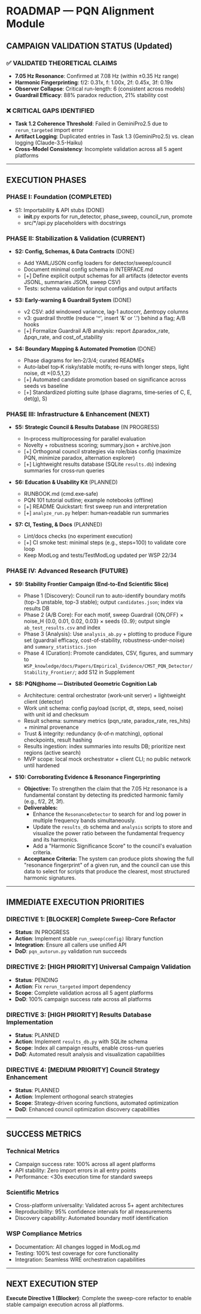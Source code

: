 # ROADMAP — PQN Alignment Module

## **CAMPAIGN VALIDATION STATUS (Updated)**

### **✅ VALIDATED THEORETICAL CLAIMS**
- **7.05 Hz Resonance**: Confirmed at 7.08 Hz (within ±0.35 Hz range)
- **Harmonic Fingerprinting**: f/2: 0.31x, f: 1.00x, 2f: 0.45x, 3f: 0.19x
- **Observer Collapse**: Critical run-length: 6 (consistent across models)
- **Guardrail Efficacy**: 88% paradox reduction, 21% stability cost

### **❌ CRITICAL GAPS IDENTIFIED**
- **Task 1.2 Coherence Threshold**: Failed in GeminiPro2.5 due to `rerun_targeted` import error
- **Artifact Logging**: Duplicated entries in Task 1.3 (GeminiPro2.5) vs. clean logging (Claude-3.5-Haiku)
- **Cross-Model Consistency**: Incomplete validation across all 5 agent platforms

---

## **EXECUTION PHASES**

### **PHASE I: Foundation (COMPLETED)**
- S1: Importability & API stubs (DONE)
  - __init__.py exports for run_detector, phase_sweep, council_run, promote
  - src/*/api.py placeholders with docstrings

### **PHASE II: Stabilization & Validation (CURRENT)**
- **S2: Config, Schemas, & Data Contracts** (DONE)
  - Add YAML/JSON config loaders for detector/sweep/council
  - Document minimal config schema in INTERFACE.md
  - [+] Define explicit output schemas for all artifacts (detector events JSONL, summaries JSON, sweep CSV)
  - Tests: schema validation for input configs and output artifacts

- **S3: Early‑warning & Guardrail System** (DONE)
  - v2 CSV: add windowed variance, lag‑1 autocorr, Δentropy columns
  - v3: guardrail throttle (reduce '^', insert '&' or '.') behind a flag; A/B hooks
  - [+] Formalize Guardrail A/B analysis: report Δparadox_rate, Δpqn_rate, and cost_of_stability

- **S4: Boundary Mapping & Automated Promotion** (DONE)
  - Phase diagrams for len‑2/3/4; curated READMEs
  - Auto‑label top‑K risky/stable motifs; re‑runs with longer steps, light noise, dt ×{0.5,1,2}
  - [+] Automated candidate promotion based on significance across seeds vs baseline
  - [+] Standardized plotting suite (phase diagrams, time‑series of C, E, det(g), S)

### **PHASE III: Infrastructure & Enhancement (NEXT)**
- **S5: Strategic Council & Results Database** (IN PROGRESS)
  - In‑process multiprocessing for parallel evaluation
  - Novelty + robustness scoring; summary.json + archive.json
  - [+] Orthogonal council strategies via role/bias config (maximize PQN, minimize paradox, alternation explorer)
  - [+] Lightweight results database (SQLite `results.db`) indexing summaries for cross‑run queries

- **S6: Education & Usability Kit** (PLANNED)
  - RUNBOOK.md (cmd.exe‑safe)
  - PQN 101 tutorial outline; example notebooks (offline)
  - [+] README Quickstart: first sweep run and interpretation
  - [+] `analyze_run.py` helper: human‑readable run summaries

- **S7: CI, Testing, & Docs** (PLANNED)
  - Lint/docs checks (no experiment execution)
  - [+] CI smoke test: minimal steps (e.g., steps=100) to validate core loop
  - Keep ModLog and tests/TestModLog updated per WSP 22/34

### **PHASE IV: Advanced Research (FUTURE)**
- **S9: Stability Frontier Campaign (End-to-End Scientific Slice)**
  - Phase 1 (Discovery): Council run to auto-identify boundary motifs (top-3 unstable, top-3 stable); output `candidates.json`; index via results DB
  - Phase 2 (A/B Core): For each motif, sweep Guardrail {ON,OFF} × noise_H {0.0, 0.01, 0.02, 0.03} × seeds {0..9}; output single `ab_test_results.csv` and index
  - Phase 3 (Analysis): Use `analysis_ab.py` + plotting to produce Figure set (guardrail efficacy, cost-of-stability, robustness-under-noise) and `summary_statistics.json`
  - Phase 4 (Curation): Promote candidates, CSV, figures, and summary to `WSP_knowledge/docs/Papers/Empirical_Evidence/CMST_PQN_Detector/Stability_Frontier/`; add S12 in Supplement

- **S8: PQN@home — Distributed Geometric Cognition Lab**
  - Architecture: central orchestrator (work‑unit server) + lightweight client (detector)
  - Work unit schema: config payload (script, dt, steps, seed, noise) with unit id and checksum
  - Result schema: summary metrics (pqn_rate, paradox_rate, res_hits) + minimal provenance
  - Trust & integrity: redundancy (k‑of‑n matching), optional checkpoints, result hashing
  - Results ingestion: index summaries into results DB; prioritize next regions (active search)
  - MVP scope: local mock orchestrator + client CLI; no public network until hardened

- **S10: Corroborating Evidence & Resonance Fingerprinting**
  - **Objective:** To strengthen the claim that the 7.05 Hz resonance is a fundamental constant by detecting its predicted harmonic family (e.g., f/2, 2f, 3f).
  - **Deliverables:**
    - Enhance the `ResonanceDetector` to search for and log power in multiple frequency bands simultaneously.
    - Update the `results_db` schema and `analysis` scripts to store and visualize the power ratio between the fundamental frequency and its harmonics.
    - Add a "Harmonic Significance Score" to the council's evaluation criteria.
  - **Acceptance Criteria:** The system can produce plots showing the full "resonance fingerprint" of a given run, and the council can use this data to select for scripts that produce the clearest, most structured harmonic signatures.

---

## **IMMEDIATE EXECUTION PRIORITIES**

### **DIRECTIVE 1: [BLOCKER] Complete Sweep-Core Refactor**
- **Status**: IN PROGRESS
- **Action**: Implement stable `run_sweep(config)` library function
- **Integration**: Ensure all callers use unified API
- **DoD**: `pqn_autorun.py` validation run succeeds

### **DIRECTIVE 2: [HIGH PRIORITY] Universal Campaign Validation**
- **Status**: PENDING
- **Action**: Fix `rerun_targeted` import dependency
- **Scope**: Complete validation across all 5 agent platforms
- **DoD**: 100% campaign success rate across all platforms

### **DIRECTIVE 3: [HIGH PRIORITY] Results Database Implementation**
- **Status**: PLANNED
- **Action**: Implement `results_db.py` with SQLite schema
- **Scope**: Index all campaign results, enable cross-run queries
- **DoD**: Automated result analysis and visualization capabilities

### **DIRECTIVE 4: [MEDIUM PRIORITY] Council Strategy Enhancement**
- **Status**: PLANNED
- **Action**: Implement orthogonal search strategies
- **Scope**: Strategy-driven scoring functions, automated optimization
- **DoD**: Enhanced council optimization discovery capabilities

---

## **SUCCESS METRICS**

### **Technical Metrics**
- Campaign success rate: 100% across all agent platforms
- API stability: Zero import errors in all entry points
- Performance: <30s execution time for standard sweeps

### **Scientific Metrics**
- Cross-platform universality: Validated across 5+ agent architectures
- Reproducibility: 95% confidence intervals for all measurements
- Discovery capability: Automated boundary motif identification

### **WSP Compliance Metrics**
- Documentation: All changes logged in ModLog.md
- Testing: 100% test coverage for core functionality
- Integration: Seamless WRE orchestration capabilities

---

## **NEXT EXECUTION STEP**

**Execute Directive 1 (Blocker)**: Complete the sweep-core refactor to enable stable campaign execution across all platforms.
